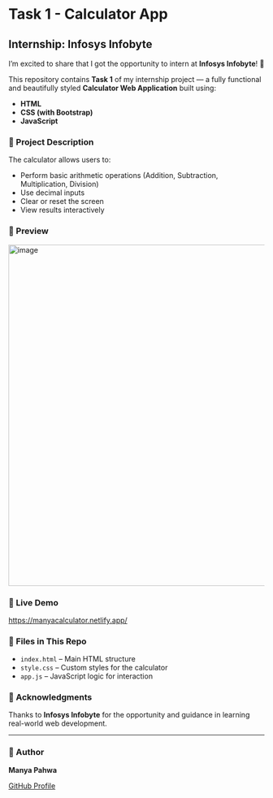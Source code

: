 # Task 1 - Calculator App

## Internship: Infosys Infobyte

I’m excited to share that I got the opportunity to intern at **Infosys Infobyte**! 🚀

This repository contains **Task 1** of my internship project — a fully functional and beautifully styled **Calculator Web Application** built using:

- **HTML**
- **CSS (with Bootstrap)**
- **JavaScript**

### 🔢 Project Description

The calculator allows users to:

- Perform basic arithmetic operations (Addition, Subtraction, Multiplication, Division)
- Use decimal inputs
- Clear or reset the screen
- View results interactively

### 📸 Preview

<img width="1366" height="672" alt="image" src="https://github.com/user-attachments/assets/65357d85-7daf-4576-918b-8c03ab9b7d7f" />


### 🚀 Live Demo

https://manyacalculator.netlify.app/

### 📂 Files in This Repo

- `index.html` – Main HTML structure
- `style.css` – Custom styles for the calculator
- `app.js` – JavaScript logic for interaction

### 🙌 Acknowledgments

Thanks to **Infosys Infobyte** for the opportunity and guidance in learning real-world web development.

---

### 📌 Author

**Manya Pahwa**

[GitHub Profile](https://github.com/Manyapahwa)

